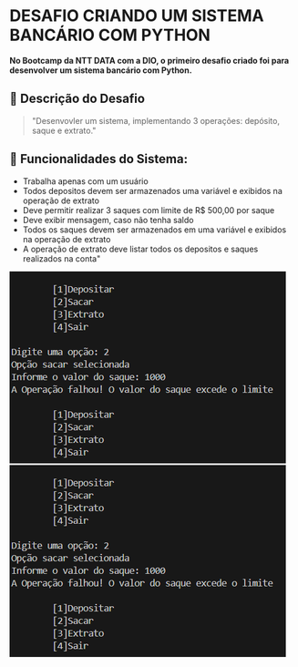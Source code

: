# DESAFIO CRIANDO UM SISTEMA BANCÁRIO COM PYTHON

**No Bootcamp da NTT DATA com a DIO, o primeiro desafio criado foi para desenvolver um sistema bancário com Python.**

## 🚩 Descrição do Desafio

> "Desenvovler um sistema, implementando 3 operações: depósito, saque e extrato."

## 🏴󠁧󠁢󠁥󠁮󠁧󠁿 Funcionalidades do Sistema:
- Trabalha apenas com um usuário
- Todos depositos devem ser armazenados uma variável e exibidos na operação de extrato
- Deve permitir realizar 3 saques com limite de R$ 500,00 por saque
- Deve exibir mensagem, caso não tenha saldo
- Todos os saques devem ser armazenados em uma variável e exibidos na operação de extrato
- A operação de extrato deve listar todos os depositos e saques realizados na conta"


![alt text](img/image-2.png)
![alt text](img/image.png)








